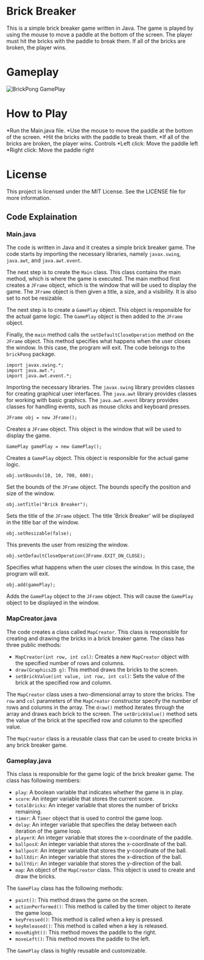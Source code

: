 # Brick Breaker
This is a simple brick breaker game written in Java. The game is played by using the mouse to move a paddle at the bottom of the screen. The player must hit the bricks with the paddle to break them. If all of the bricks are broken, the player wins.

# Gameplay
![BrickPong GamePlay]([https://i.imgur.com/dQw4w9WgXcQ.gif](https://jmp.sh/s/8QQFTiglD9oMMEtoLm7p))

# How to Play
*Run the Main.java file.
*Use the mouse to move the paddle at the bottom of the screen.
*Hit the bricks with the paddle to break them.
*If all of the bricks are broken, the player wins.
Controls
*Left click: Move the paddle left
*Right click: Move the paddle right

# License
This project is licensed under the MIT License. See the LICENSE file for more information.

## Code Explaination
### Main.java
The code is written in Java and it creates a simple brick breaker game. The code starts by importing the necessary libraries, namely `javax.swing`, `java.awt`, and `java.awt.event`.

The next step is to create the `Main` class. This class contains the main method, which is where the game is executed. The main method first creates a `JFrame` object, which is the window that will be used to display the game. The `JFrame` object is then given a title, a size, and a visibility. It is also set to not be resizable.

The next step is to create a `GamePlay` object. This object is responsible for the actual game logic. The `GamePlay` object is then added to the `JFrame` object.

Finally, the `main` method calls the `setDefaultCloseOperation` method on the `JFrame` object. This method specifies what happens when the user closes the window. In this case, the program will exit.
The code belongs to the `brickPong` package.

```
import javax.swing.*;
import java.awt.*;
import java.awt.event.*;
```
Importing the necessary libraries. The `javax.swing` library provides classes for creating graphical user interfaces. The `java.awt` library provides classes for working with basic graphics. The `java.awt.event` library provides classes for handling events, such as mouse clicks and keyboard presses.

```
JFrame obj = new JFrame();
```
Creates a `JFrame` object. This object is the window that will be used to display the game.

```
GamePlay gamePlay = new GamePlay();
```
Creates a `GamePlay` object. This object is responsible for the actual game logic.

```
obj.setBounds(10, 10, 700, 600);
```
Set the bounds of the `JFrame` object. The bounds specify the position and size of the window.

```
obj.setTitle("Brick Breaker");
```
Sets the title of the `JFrame` object. The title 'Brick Breaker' will be displayed in the title bar of the window. 

```
obj.setResizable(false);
```
This prevents the user from resizing the window.

```
obj.setDefaultCloseOperation(JFrame.EXIT_ON_CLOSE);
```
Specifies what happens when the user closes the window. In this case, the program will exit.

```
obj.add(gamePlay);
```
Adds the `GamePlay` object to the `JFrame` object. This will cause the `GamePlay` object to be displayed in the window.

### MapCreator.java
The code creates a class called `MapCreator`. This class is responsible for creating and drawing the bricks in a brick breaker game. The class has three public methods:

* `MapCreator(int row, int col)`: Creates a new `MapCreator` object with the specified number of rows and columns.
* `draw(Graphics2D g)`: This method draws the bricks to the screen.
* `setBrickValue(int value, int row, int col)`: Sets the value of the brick at the specified row and column.

The `MapCreator` class uses a two-dimensional array to store the bricks. The `row` and `col` parameters of the `MapCreator` constructor specify the number of rows and columns in the array. The `draw()` method iterates through the array and draws each brick to the screen. The `setBrickValue()` method sets the value of the brick at the specified row and column to the specified value.

The `MapCreator` class is a reusable class that can be used to create bricks in any brick breaker game.

### Gameplay.java
 This class is responsible for the game logic of the brick breaker game. The class has following members:

* `play`: A boolean variable that indicates whether the game is in play.
* `score`: An integer variable that stores the current score.
* `totalBricks`: An integer variable that stores the number of bricks remaining.
* `timer`: A `Timer` object that is used to control the game loop.
* `delay`: An integer variable that specifies the delay between each iteration of the game loop.
* `playerX`: An integer variable that stores the x-coordinate of the paddle.
* `ballposX`: An integer variable that stores the x-coordinate of the ball.
* `ballposY`: An integer variable that stores the y-coordinate of the ball.
* `ballXdir`: An integer variable that stores the x-direction of the ball.
* `ballYdir`: An integer variable that stores the y-direction of the ball.
* `map`: An object of the `MapCreator` class. This object is used to create and draw the bricks.

The `GamePlay` class has the following methods:

* `paint()`: This method draws the game on the screen.
* `actionPerformed()`: This method is called by the timer object to iterate the game loop.
* `keyPressed()`: This method is called when a key is pressed.
* `keyReleased()`: This method is called when a key is released.
* `moveRight()`: This method moves the paddle to the right.
* `moveLeft()`: This method moves the paddle to the left.

The `GamePlay` class is highly reusable and customizable.

